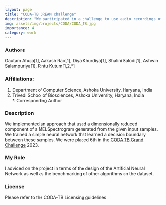 ```yaml
---
layout: page
title: "CODA-TB DREAM challenge"
description: "We participated in a challenge to use audio recordings of cough to diagnose the presence of Tuberculosos in a patient."
img: assets/img/projects/CODA/CODA_TB.jpg
importance: 4
category: work
---
```


### Authors
Gautam Ahuja[1], Aakash Rao[1], Diya Khurdiya[1], Shalini Balodi[1], Ashwin Salampuriya[1], Rintu Kutum[1,2,*]

### Affiliations:
1. Department of Computer Science, Ashoka University, Haryana, India 
2. Trivedi School of Biosciences, Ashoka University, Haryana, India     
*. Corresponding Author


### Description
We implemented an approach that used a dimensionally reduced component of a MELSpectrogram generated from the given input samples. We trained a simple neural network that learned a decision boundary between these samples. We were placed 6th in the [CODA TB Grand Challenge](https://www.synapse.org/#!Synapse:syn31472953/wiki/617828) 2023.

### My Role
I adviced on the project in terms of the design of the Artificial Neural Network as well as the benchmarking of other algorithms on the dataset.

### License
Please refer to the CODA-TB Licensing guidelines
